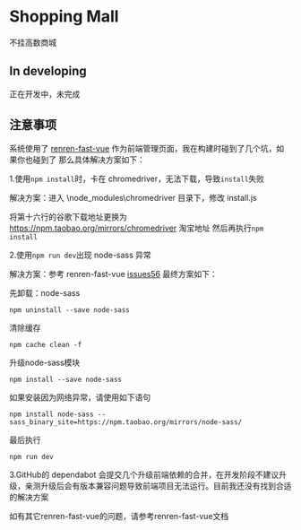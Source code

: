 # Shopping Mall

不挂高数商城

## In developing

正在开发中，未完成

## 注意事项

系统使用了 [renren-fast-vue](https://github.com/renrenio/renren-fast-vue) 作为前端管理页面，我在构建时碰到了几个坑，如果你也碰到了
那么具体解决方案如下：

1.使用`npm install`时，卡在 chromedriver，无法下载，导致`install`失败
  
解决方案：进入 \node_modules\chromedriver 目录下，修改 install.js

将第十六行的谷歌下载地址更换为 https://npm.taobao.org/mirrors/chromedriver 淘宝地址
然后再执行`npm install`

2.使用`npm run dev`出现 node-sass 异常

解决方案：参考 renren-fast-vue [issues56](https://github.com/renrenio/renren-fast-vue/issues/56)
最终方案如下：

先卸载：node-sass

```
npm uninstall --save node-sass
```

清除缓存

```
npm cache clean -f
```

升级node-sass模块

```
npm install --save node-sass
```

如果安装因为网络异常，请使用如下语句

```
npm install node-sass --sass_binary_site=https://npm.taobao.org/mirrors/node-sass/
```

最后执行

```
npm run dev
```

3.GitHub的 dependabot 会提交几个升级前端依赖的合并，在开发阶段不建议升级，亲测升级后会有版本兼容问题导致前端项目无法运行。目前我还没有找到合适的解决方案


如有其它renren-fast-vue的问题，请参考renren-fast-vue文档

